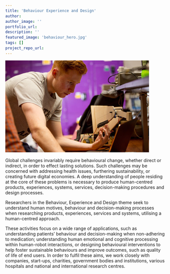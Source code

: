 ```yaml
---
title: 'Behaviour Experience and Design'
author:
author_image: ''
portfolio_url:
description: ''
featured_image: 'behaviour_hero.jpg'
tags: []
project_repo_url:
---
```


![](./behaviour_hero.jpg)

Global challenges invariably require behavioural change, whether direct or indirect, in order to effect lasting solutions. Such challenges may be concerned with addressing health issues, furthering sustainability, or creating future digital economies. A deep understanding of people residing at the core of these problems is necessary to produce human-centred products, experiences, systems, services, decision-making procedures and design processes.

Researchers in the Behaviour, Experience and Design theme seek to understand human motives, behaviour and decision-making processes when researching products, experiences, services and systems, utilising a human-centred approach.

These activities focus on a wide range of applications, such as understanding patients’ behaviour and decision-making when non-adhering to medication; understanding human emotional and cognitive processing within human-robot interactions, or designing behavioural interventions to help foster sustainable behaviours and improve outcomes, such as quality of life of end users. In order to fulfil these aims, we work closely with companies, start-ups, charities, government bodies and institutions, various hospitals and national and international research centres.
